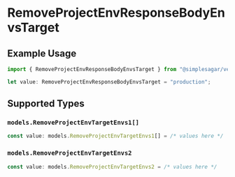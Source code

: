 # RemoveProjectEnvResponseBodyEnvsTarget

## Example Usage

```typescript
import { RemoveProjectEnvResponseBodyEnvsTarget } from "@simplesagar/vercel/models/removeprojectenvop.js";

let value: RemoveProjectEnvResponseBodyEnvsTarget = "production";
```

## Supported Types

### `models.RemoveProjectEnvTargetEnvs1[]`

```typescript
const value: models.RemoveProjectEnvTargetEnvs1[] = /* values here */
```

### `models.RemoveProjectEnvTargetEnvs2`

```typescript
const value: models.RemoveProjectEnvTargetEnvs2 = /* values here */
```

